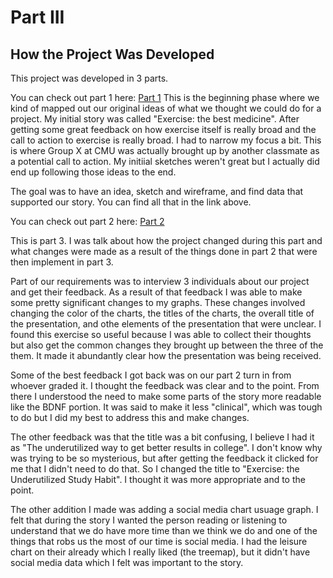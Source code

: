 # Part III
## How the Project Was Developed
This project was developed in 3 parts. 

You can check out part 1 here: [Part 1](final_project_LandonScott.md)
This is the beginning phase where we kind of mapped out our original ideas of what we thought we 
could do for a project. My initial story was called "Exercise: the best medicine". After getting some
great feedback on how exercise itself is really broad and the call to action to exercise is really 
broad. I had to narrow my focus a bit. This is where Group X at CMU was actually brought up by another
classmate as a potential call to action. My initiial sketches weren't great but I actually did end up
following those ideas to the end. 

The goal was to have an idea, sketch and wireframe, and find data that supported our story. You can
find all that in the link above. 

You can check out part 2 here: [Part 2](final_project_part2.md)


This is part 3. I was talk about how the project changed during this part and what changes were made
as a result of the things done in part 2 that were then implement in part 3. 

Part of our requirements was to interview 3 individuals about our project and get their feedback. As
a result of that feedback I was able to make some pretty significant changes to my graphs. These changes
involved changing the color of the charts, the titles of the charts, the overall title of the presentation, 
and othe elements of the presentation that were unclear. I found this exercise so useful because I was able
to collect their thoughts but also get the common changes they brought up between the three of the them. It
made it abundantly clear how the presentation was being received. 

Some of the best feedback I got back was on our part 2 turn in from whoever graded it. I thought the feedback
was clear and to the point. From there I understood the need to make some parts of the story more readable 
like the BDNF portion. It was said to make it less "clinical", which was tough to do but I did my best to 
address this and make changes. 

The other feedback was that the title was a bit confusing, I believe I had it as "The underutilized way to 
get better results in college". I don't know why was trying to be so mysterious, but after getting the 
feedback it clicked for me that I didn't need to do that. So I changed the title to "Exercise: the Underutilized
Study Habit". I thought it was more appropriate and to the point. 

The other addition I made was adding a social media chart usuage graph. I felt that during the story I wanted
the person reading or listening to understand that we do have more time than we think we do and one of the 
things that robs us the most of our time is social media. I had the leisure chart on their already which I really
liked (the treemap), but it didn't have social media data which I felt was important to the story.

